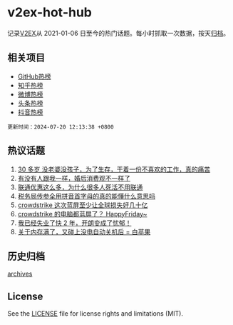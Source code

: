 # v2ex-hot-hub

 记录[V2EX](https://www.v2ex.com/)从 2021-01-06 日至今的热门话题。每小时抓取一次数据，按天[归档](archives)。
 
 ## 相关项目

- [GitHub热榜](https://github.com/lonnyzhang423/github-hot-hub)
- [知乎热榜](https://github.com/lonnyzhang423/zhihu-hot-hub)
- [微博热榜](https://github.com/lonnyzhang423/weibo-hot-hub)
- [头条热榜](https://github.com/lonnyzhang423/toutiao-hot-hub)
- [抖音热榜](https://github.com/lonnyzhang423/douyin-hot-hub)


 `更新时间：2024-07-20 12:13:38 +0800`

## 热议话题

1. [30 多岁 没老婆没孩子，为了生存，干着一份不喜欢的工作，真的痛苦](https://www.v2ex.com/t/1058594)
1. [有没有人跟我一样，婚后消费观不一样了](https://www.v2ex.com/t/1058545)
1. [联通优惠这么多，为什么很多人死活不用联通](https://www.v2ex.com/t/1058629)
1. [税务局传参全用拼音首字母的真的能懂什么意思吗](https://www.v2ex.com/t/1058588)
1. [crowdstrike 这次蓝屏至少让全球损失好几十亿](https://www.v2ex.com/t/1058707)
1. [crowdstrike 的电脑都蓝屏了？ HappyFriday~](https://www.v2ex.com/t/1058556)
1. [我已经失业了快 2 年，开朗变成了忧郁！](https://www.v2ex.com/t/1058601)
1. [关于内存满了，又碰上没电自动关机后 = 白苹果](https://www.v2ex.com/t/1058543)

## 历史归档

[archives](archives)

## License

See the [LICENSE](LICENSE) file for license rights and limitations (MIT).

